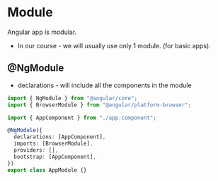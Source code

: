 # Module

Angular app is modular.

- In our course - we will usually use only 1 module. (for basic apps).

## @NgModule

- declarations - will include all the components in the module

```ts
import { NgModule } from "@angular/core";
import { BrowserModule } from "@angular/platform-browser";

import { AppComponent } from "./app.component";

@NgModule({
  declarations: [AppComponent],
  imports: [BrowserModule],
  providers: [],
  bootstrap: [AppComponent],
})
export class AppModule {}
```
